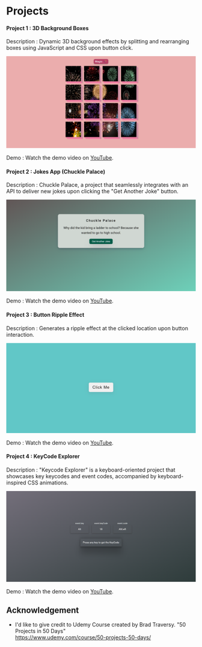 
# Projects
#### Project 1 : 3D Background Boxes
Description : Dynamic 3D background effects by splitting and rearranging boxes using JavaScript and CSS upon button click.

![screenshot](Images/boxsizing.png)

Demo : Watch the demo video on [YouTube](https://youtu.be/AK7WsYuUeKY).

#### Project 2 : Jokes App (Chuckle Palace)
Description : Chuckle Palace, a project that seamlessly integrates with an API to deliver new jokes upon clicking the "Get Another Joke" button.

![screenshot](Images/Chuckle%20palace.png)


Demo : Watch the demo video on [YouTube](https://youtu.be/evdFxDO964A).

#### Project 3 : Button Ripple Effect
Description : Generates a ripple effect at the clicked location upon button interaction.

![screenshot](Images/Button%20Ripple%20Effect.png)

Demo : Watch the demo video on [YouTube](https://youtu.be/rkmt5zlNy44).

#### Project 4 : KeyCode Explorer
Description : "Keycode Explorer" is a keyboard-oriented project that showcases key keycodes and event codes, accompanied by keyboard-inspired CSS animations.

![screenshot](Images/keycode.png)

Demo : Watch the demo video on [YouTube](https://youtu.be/17wyCnnVixg).


## Acknowledgement

- I'd like to give credit to Udemy Course created by Brad Traversy. "50 Projects in 50 Days"  
    https://www.udemy.com/course/50-projects-50-days/   


